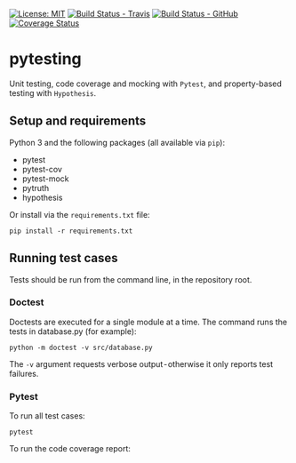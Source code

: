 [![License: MIT](https://img.shields.io/badge/License-MIT-yellow.svg)](https://opensource.org/licenses/MIT)
[![Build Status - Travis](https://travis-ci.org/4OH4/pytesting.svg?branch=master)](https://travis-ci.org/4OH4/pytesting)
[![Build Status - GitHub](https://github.com/4oh4/pytesting/workflows/pytesting/badge.svg)](https://github.com/4OH4/pytesting/actions?query=workflow%3Apytesting)
[![Coverage Status](https://coveralls.io/repos/github/4OH4/pytesting/badge.svg?branch=master)](https://coveralls.io/github/4OH4/pytesting?branch=master)

# pytesting
Unit testing, code coverage and mocking with `Pytest`, and property-based testing with `Hypothesis`.

## Setup and requirements
Python 3 and the following packages (all available via `pip`):
 - pytest
 - pytest-cov
 - pytest-mock
 - pytruth
 - hypothesis

Or install via the `requirements.txt` file:

    pip install -r requirements.txt

## Running test cases
Tests should be run from the command line, in the repository root.

### Doctest
Doctests are executed for a single module at a time. The command runs the tests in database.py (for example):

    python -m doctest -v src/database.py

The `-v` argument requests verbose output - otherwise it only reports test failures.

### Pytest
To run all test cases:

    pytest

To run the code coverage report:

